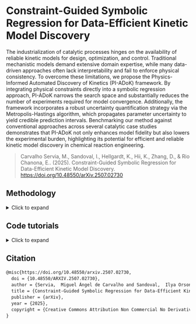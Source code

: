 # Constraint-Guided Symbolic Regression for Data-Efficient Kinetic Model Discovery

The industrialization of catalytic processes hinges on the availability of reliable kinetic models for design, optimization, and control. Traditional mechanistic models demand extensive domain expertise, while many data-driven approaches often lack interpretability and fail to enforce physical consistency. To overcome these limitations, we propose the Physics-Informed Automated Discovery of Kinetics (PI-ADoK) framework. By integrating physical constraints directly into a symbolic regression approach, PI-ADoK narrows the search space and substantially reduces the number of experiments required for model convergence. Additionally, the framework incorporates a robust uncertainty quantification strategy via the Metropolis-Hastings algorithm, which propagates parameter uncertainty to yield credible prediction intervals. Benchmarking our method against conventional approaches across several catalytic case studies demonstrates that PI-ADoK not only enhances model fidelity but also lowers the experimental burden, highlighting its potential for efficient and reliable kinetic model discovery in chemical reaction engineering.

> Carvalho Servia, M., Sandoval, I., Hellgardt, K., Hii, K., Zhang, D., & Rio Chanona, E.. (2025). Constraint-Guided Symbolic Regression for Data-Efficient Kinetic Model Discovery. 
https://doi.org/10.48550/arXiv.2507.02730


## Methodology

<details>
<summary>Click to expand</summary>

### Notation

We begin by establishing the mathematical notation necessary to precisely describe our methodology. First, we adopt the standard symbolic regression formulation, which serves as the foundation before introducing the strong formulation of our approach.

Let the set $\mathcal{Z}$ be defined as the union of an arbitrary collection of constants, $\Gamma$, and a fixed set of variables, $\mathcal{X}$. The operator set $\mathcal{P}$ consists of both arithmetic operations ($\diamond: \mathbb{R}^n \rightarrow \mathbb{R}$) and a finite collection of special one-dimensional functions ($\Lambda: \mathbb{R} \rightarrow \mathbb{R}$). Through iterative function composition using the operators in $\mathcal{P}$ over the elements in $\mathcal{Z}$, we form the model search space $\mathcal{M}$.

In our framework, variables are represented as state vectors $x \in \mathbb{R}^{n_x}$. Each data point comprises a state $x$ and its corresponding target value $y \in \mathbb{R}$ generated by an unknown function $f: \mathbb{R}^{n_x} \rightarrow \mathbb{R}$, such that $y = f(x)$. Collectively, the dataset is given by $\mathcal{D} = \lbrace \left( x^{(i)}, y^{(i)} \right) \mid i = 1, \ldots, n_t \rbrace$. To measure the discrepancy between predictions and target values, we employ a suitable positive-valued function $\ell: \mathbb{R}^{n} \times \mathbb{R}^{n} \rightarrow \mathbb{R}^{+}$.

A symbolic model $m \in \mathcal{M}$ is characterized by a finite set of parameters $\theta_m$, whose dimensionality $d_m$ depends on the specific model. We denote the model's prediction under parameters $\theta_m$ as $m(\cdot \mid \theta_m)$, and we represent the predicted value by $\hat{y}_m$ (i.e., $\hat{y}_m = m(\cdot \mid \theta_m)$). Crucially, our approach has two phases, which emulates well a bi-level optimization problem: the first phase (or inner problem) where the main objective is to find the optimal model structure, and the second (or outer problem) where the main objective is to fine-tune the optimal model structure and discover its optimal parameters. We define the optimal model $m^*$ as the model that minimizes the sum of the data fitting error and a penalty term proportional to the degree of constraint violation. Formally, this is expressed as:

$$m^* = \arg\min_{m \in \mathcal{M}} \lbrace \sum_{i=1}^{n_t} \ell \left( \hat{y}_m^{(i)}, y^{(i)} \right) + sum_{j=1}^{J} \lambda_j \, P_j(m) \rbrace,$$

where $P_j(m)$ quantifies the violation of the $j$-th constraint, $\lambda_j$ is a constant scaling factor specific to that constraint, and $J$ is the total number of constraints.

The corresponding optimal parameters are determined by

$$\theta_{m^*}^* = \arg\min_{\theta_{m^*}} \lbrace\sum_{i=1}^{n_t} \ell\left( \hat{y}_{m^*}^{(i)}, y^{(i)} \right) + \sum_{j=1}^{J} \lambda_j \, P_j(m)\rbrace.$$

In the context of dynamical systems, the state variables are functions of time, $x(t) \in \mathbb{R}^{n_x}$, representing the evolution of the system over a fixed interval $\Delta t = [t_0, t_f]$. The system dynamics are characterized by the time derivatives $\dot{x}(t) \in \mathbb{R}^{n_x}$ and the initial condition $x_0 = x(t_0)$.

For our kinetic rate models, we assume that the $n_t$ sampling times $t^{(i)}$ lie within the interval $\Delta t$. The concentration measurements $C$ at each time $t^{(i)}$ approximate the true state $x(t^{(i)})$, while the rate estimates $r$ approximate the corresponding time derivatives, $r^{(i)} \approx \dot{x}(t^{(i)})$. Thus, the dataset becomes $\mathcal{D} = \lbrace \left( t^{(i)}, C^{(i)} \right) \mid i = 1, \ldots, n_t \rbrace.$

As before, we denote model predictions by a hat: $\hat{C}_m$ for states and $\hat{r}_m$ for rates, with the outputs given by $\hat{C}_m(\cdot \mid \theta_m)$ and $\hat{r}_m(\cdot \mid \theta_m)$, respectively.

We quantify the complexity of a model using the function $\mathcal{C}(m)$, here defined as the number of nodes in the expression tree representing the model. Models can then be grouped into families based on their complexity level $\kappa \in \mathbb{N}$, denoted as $\mathcal{M}^\kappa = \lbrace m \in \mathcal{M} \mid \mathcal{C}(m) = \kappa \rbrace.$

This notation establishes the mathematical foundation for our methodology, facilitating a clear and systematic description of our approach to automated kinetic model discovery.

### Introduction to the Strong Formulation
Before getting into the detailed explanations of model generation, model selection, mathematical constraints, and uncertainty quantification, we first provide a concise, itemised workflow of PI-ADoK. This overview will serve as a road-map for the discussion that follows.

1. **Data collection:** Acquire time–series concentrations $\!\bigl(t,\;C_i(t)\bigr)$ of all reactants and products.
2. **Generate constrained concentration surrogates:** Employ genetic programming with embedded physical constraints (positivity, equilibrium,\,\dots) to build differentiable symbolic models $\eta_i(t)$ that fit the measured $C_i(t)$.
3. **Parameter refinement (concentration):** Calibrate every surrogate by solving the second equation shown to obtain $\theta_{\eta_i}^{\star}$.
4. **Model selection (concentration):** Use $\mathrm{AIC}$ to pick the most accurate yet parsimonious $\eta_i(t)$ from the model set for each chemical species in each experiment.
5. **Derivative estimation:** Differentiate the chosen $\eta_i(t)$; the derivatives $\dot{\eta}_i(t)$ provide rate estimates $r_i(t)$.
6. **Generate constrained rate model candidates:** Apply genetic programming with constraints to the rate data, yielding a set $\mathcal M^{\kappa}$ of symbolic rate models for each complexity $\kappa$.
7. **Parameter refinement (rates):** Optimize every rate model by solving the inner problem in the fifth equation shown.
8. **Model selection (rates):} Rank the $\kappa$-winners with $\mathrm{AIC}$ and select the final kinetic expression $m^{\star}$.
9. **Optional MBDoE loop:** If $m^{\star}$ is unsatisfactory and budget remains, use model-based design of experiments to propose new conditions (default: discriminate between the best and second-best rate models), collect data, and return to Step 2.
10. **Uncertainty quantification:** For the accepted model, quantify parameter uncertainty (with Metropolis–Hastings) and propagate it to obtain predictive intervals.

For PI-ADoK, which leverages the strong formulation of symbolic regression, the primary objective is to determine the model $m$ that best maps the state variables $x(t)$ to the corresponding rates $r^{(i)}$, i.e.,

$$\hat{r}_m(t \mid \theta_m) = m(x(t) \mid \theta_m).$$

Since direct measurements of the rates $r^{(i)}$ are unavailable, they must first be estimated from the concentration data $C^{(i)}$. To this end, our approach constructs an intermediate symbolic model $\eta$ that approximates the concentration measurements, such that $\eta(t^{(i)}) \approx C^{(i)}$. This process follows the standard symbolic regression procedure, as described in the first and second equation shown, with the associated model selection methodology detailed in the below section ("Model Selection").

Overfitting is inherently controlled at two distinct stages of the PI-ADoK workflow. First, during the genetic programming search, the population is arranged by structural complexity $\kappa$. For every admissible dimensionality (e.g.\ $\kappa = 3,4,5,\ldots$) the algorithm independently seeks and stores the best performing model before any cross-complexity comparison is made. This level-wise competition ensures that simple models are never forced to compete directly with much richer expressions and by defining an upper limit of complexity, the search process is prevented from drifting toward unnecessarily intricate solutions. Second, when the set of level-wise winners is compared to choose the final model, we employ the Akaike Information Criterion, which adds an explicit penalty that grows with the dimensionality of the model. By coupling complexity-arranged search with AIC-based selection, PI-ADoK guards against overfitting both during model generation and during the ultimate selection of the governing kinetic expression.

Because the model $\eta$ is differentiable, its derivative, $\dot{\eta}(t^{(i)})$, serves as an approximation for the true rates, i.e., $\dot{\eta}(t^{(i)}) \approx r^{(i)}$. With these rate estimates in hand, we can formulate the optimization problem as follows. At the outer level, we optimize over candidate models of fixed complexity $\kappa$ by minimizing the sum of the fitting error and a penalty term that is proportional to the degree of constraint violation:

$$m^\star = \arg\min_{m \in \mathcal{M}^\kappa} \lbrace \sum_{i=1}^{n_t} \ell \left(\hat{r}_m(t^{(i)} \mid \theta_m), r^{(i)}\right) + \sum_{j=1}^{J} \lambda_j \, P_j(m) \rbrace.$$

At the inner level, we optimize the parameters of the selected model $m^\star$ as follows:

$$\theta_{m^\star}^\star = \arg\min_{\theta_{m^\star}} \lbrace\sum_{i=1}^{n_t} \ell \left(\hat{r}_{m^\star}(t^{(i)} \mid \theta_{m^\star}), r^{(i)}\right) + \sum_{j=1}^{J} \lambda_j \, P_j(m) \rbrace.$$

In both the second and fifth equation shown, the function $\ell$ represents the sum of squared errors (SSE). The Limited-memory Broyden-Fletcher-Goldfarb-Shanno (L-BFGS) algorithm is employed for solving the parameter estimation problem. L-BFGS is well-suited for handling this problem due to its performance in tasks pertaining to parameter estimation and optimization. The stopping criteria for the optimization are left to the default options in the Scipy package, and a multi-start approach is employed, where multiple runs are initiated with different starting points, and the best solution is retained. A schematic overview of the complete PI-ADoK workflow is shown below.

![Alt text](pi_adok_flowchart.png)
Figure 1: Step-by-step flow of PI-ADoK, highlighting the two main tasks: estimating derivatives (red box) and generating rate models (blue box). In the derivative-estimation phase, genetic programming produces candidate concentration models, followed by parameter estimation and model selection via AIC. These models are then numerically differentiated to approximate reaction rates. In the rate-modeling phase, the framework uses the estimated rates to build kinetic expressions, again refining candidates through parameter estimation and model selection. Model-based design of experiments (MBDoE) can propose new experiments to collect data if the current model is unsatisfactory, closing the loop until a reliable model is obtained. Uncertainty quantification is then performed on the final model to assess prediction reliability. Constraints are included in each step of model construction to guide the genetic programming algorithm to physically-sensible models.

The PI-ADoK framework is designed to handle complex chemical reaction scenarios, including cases with multiple reactions occurring in parallel or sequentially. In this work, however, we focus on single-reaction systems. For multi-reaction systems, the approach is significantly different. Instead of deriving a single unified model to describe the kinetic rates of all species, the chemical system would require PI-ADoK to develop individual models for each reactant and product. This is due to the fact that, in multi-reaction systems, the dynamics of each species are governed by distinct mathematical functions, with no direct stoichiometric relationships linking their rates. An example of applying the strong formulation of symbolic regression to multi-reaction systems is provided in the `Supplementary Information' of 
https://doi.org/10.48550/arXiv.2301.11356.


### Model Selection

Having outlined how PI-ADoK produces a level-wise set of candidate models (one best expression for every structural complexity $\kappa$) we now turn to the question of how to choose among those winners.  The selection step must favor models that are predictive yet parsimonious, thereby reinforcing the overfitting defenses already built into the search procedure.

Instead of employing a data-splitting approach for model selection, PI-ADoK leverages an information criterion, allowing the entire dataset to be utilized for both model construction and evaluation. This is particularly beneficial in low-data environments, as it maximizes the amount of information available for identifying suitable kinetic models.

We specifically adopt the Akaike Information Criterion (AIC) based on prior comparative analyses of different information criteria, where AIC consistently demonstrated superior performance in kinetic discovery. Formally, for a model $m$ with parameter set $\theta_m$ of dimension $d_m$, the AIC is given by:

$$\text{AIC}_m = 2 \, NLL\bigl(\theta_m \mid \mathcal{D}\bigr) + 2\,d_m,$$

where $NLL$ denotes the negative log-likelihood . When comparing two models $m_1$ and $m_2$, the one with the lower AIC value from the above equation is deemed preferable.


### Model-Based Design of Experiments

If the dataset used for model discovery is insufficient to yield an adequate model, and provided the experimental budget has not been exhausted, we can leverage insights from the optimized models to design a more informative experiment. In particular, we identify the operating conditions that maximize the discrepancy between the state predictions $\hat x(t|\theta^\star)$ of the two best proposed models, denoted as $\eta$ and $\mu$, based on the current dataset. In this work, the "operating conditions" refer to the initial conditions of an experiment. However, the "operating conditions" can be expanded to included many other variables, both static (e.g., initial temperature, initial pressure, type of catalyst) and dynamic (e.g., heating/cooling profile, rate of reactant addition, rate of product extraction).


The rationale for selecting these two models is discussed in our previous paper. The MBDoE approach adopted in this work follows the framework developed by Hunter and Reiner:

$$x_0^{(new)} = \arg\max_{x_0} \lbrace x_0 + \int_{t_0}^{t_f} \ell\left(\hat x_\eta \left(\tau\mid\theta_\eta^\star \right), \hat x_\mu \left(\tau\mid\theta_\mu^\star \right) \right)\, d\tau \rbrace.$$

In the above equation, $\ell$ represents the SSE. Once the optimal initial conditions are determined, a new experiment can be performed to generate additional data points, which are then incorporated into the original dataset. With this enriched dataset, PI-ADoK can be executed again, thereby closing the loop between informative experimental design and optimal model discovery.


### Integration of Mathematical Constraints

The incorporation of mathematical constraints into symbolic regression frameworks has attracted considerable attention in the literature, yielding mixed outcomes. On one hand, studies such as those by Kronberger (2022) indicate that integrating constraints may lead to higher prediction errors on both training and testing datasets. They attribute this effect to slower convergence rates and a more rapid loss of genetic diversity. Nevertheless, this same study suggest that under elevated noise levels (which often mirror the inherent variability in experimental setups) the benefits of enforcing constraints become more pronounced by steering the search toward models that are consistent with the underlying system.

Further investigations by Haider (2023) extended these observations by examining case studies under conditions of high noise. Their findings indicate that, although the improvements in prediction error were sometimes not statistically significant compared to unconstrained approaches, the incorporation of constraints did help in identifying models with a lower propensity for overfitting and enhanced adherence to expected behavior. In addition, research by Błądek (2019) demonstrates that for smaller datasets (typical of many experimental scenarios) the integration of mathematical constraints can yield statistically significant improvements over traditional genetic programming (GP) algorithms without constraints.

Taken together, these studies, despite their ambiguous outcomes, are encouraging for our application area (of course, this is contingent on having a good underlying discovery algorithm, because without it, constraints will likely provide little added-value). Experimental data are frequently characterized by high noise levels and limited sample sizes, conditions under which the selective enforcement of constraints appears to offer tangible benefits. This suggests that, even if the addition of constraints occasionally incurs a trade-off in prediction accuracy, the overall improvements in physical plausibility and model robustness make this approach a promising avenue for experimental applications like the one we deal with in this work.

Motivated by these findings there is a clear need for a flexible methodology to incorporate extensive prior knowledge (often available in kinetic studies) into GP. PI-ADoK integrates constraints directly into the GP process to ensure that candidate models not only fit the data but also conform to established physical laws.

Integrating constraints into GP is a delicate endeavor that requires balancing exploration and exploitation in a vast search space. On one hand, constraints reduce the search space by eliminating models that violate known physical principles, thus focusing computational effort on promising regions. On the other hand, overly stringent constraints lead to reduced population diversity, which can induce premature convergence, and inevitably results in suboptimal solutions.

In PI-ADoK, constraints are incorporated in a straightforward yet effective manner. Each candidate model is evaluated based on its prediction error and its compliance with a set of predefined constraints. Specifically, our constraints verify that candidate models:

1. Exactly respect the initial conditions (since these are determined with minimal uncertainty).
2. Reach equilibrium so that the function's end behavior converges to a constant value.
3. Consistently predict outputs with the correct sign (e.g., positive concentrations or negative rates).
4. Exhibit the correct monotonic behavior, being either always increasing or always decreasing.

Each of these constraints can be turned on and off independently based on the chemical system being investigated. When a candidate model satisfies all constraints, its fitness is determined solely by its prediction error. However, if it violates one or more constraints, a penalty, which is proportional to the degree of violation and scaled by a user-defined hyperparameter, is added to its fitness. This penalty-based method enables fine-tuning of the balance between allowing some flexibility in the search and enforcing strict constraint adherence through the hyperparameters. It is important to note that these hyperparameters were manually fine-tuned for our experiments. Although a more formal hyperparameter optimization could potentially enhance the robustness of our findings, we believe that these parameters should be tuned on a case-by-case basis, since the appropriate confidence in the constraints depends on the specific system, the amount of available information, and ultimately the performance of the algorithm.

This approach offers several advantages:

- It preserves the interpretability and physical plausibility of the resulting models by ensuring adherence to known physical laws.
- It focuses the search on promising regions of the model space, potentially reducing the experimental cost of model discovery.
- The use of hyperparameters to scale penalty terms allows the algorithm to be tailored to different problem contexts, balancing the need for exploration with the drive for exploitation.

However, it is important to note that our current implementation employs static hyperparameters that remain constant throughout the search process. In future work, it would be worthwhile to investigate dynamic hyperparameter tuning strategies, where the penalty factors evolve during the search. For instance, one might hypothesize that a more relaxed constraint regime in the early stages could maximize diversity and facilitate a broad exploration of the model space. As the search progresses and promising regions are identified, the constraints could gradually become more stringent, thereby focusing computational resources on refining high-performing solutions.


### Uncertainty Quantification Using the Metropolis-Hastings Algorithm

Uncertainty quantification is an important aspect of modeling complex kinetic systems, as it provides insight into the confidence and robustness of predicted model behavior. In the context of symbolic regression, and specifically for PI-ADoK, the need to accurately propagate uncertainty through non-linear, high-dimensional kinetic models have led us to adopt a sampling-based approach using the Metropolis-Hastings (MH) algorithm.

Various methods exist for uncertainty quantification, ranging from simpler techniques such as Laplace approximations and sigma points to more sophisticated sampling algorithms like Hamiltonian Monte Carlo (HMC) and MH. For our purposes of kinetic modeling, where accuracy may be critical, the MH algorithm was selected because of its ability to handle complex, non-linear distributions whilst having a simple and intuitive implementation that provides effective results. This flexibility in choosing proposal distributions makes MH particularly adaptable to the intricate dynamics often encountered in kinetic modeling.

The MH algorithm is an iterative method designed to sample from a target distribution: in our case, the posterior distribution of the model parameters. It works by constructing a Markov chain, meaning that each new sample depends only on the current state, and as the chain evolves, its distribution converges to the target distribution (this convergence is known as the chain reaching its stationary distribution).

At each iteration, a candidate point is generated by perturbing the current point using a proposal distribution. The candidate is then either accepted or rejected based on an acceptance probability. This probability is calculated to satisfy the detailed balance condition, which essentially ensures that the likelihood of moving from one point to another and vice versa is balanced in such a way that the chain will eventually reflect the target distribution.

In our implementation, if the candidate improves the model's fit (i.e., it has a higher posterior probability) or meets the acceptance criterion probabilistically even when it is less likely than the current state, the candidate is accepted and becomes the new current state. If not, the algorithm retains the current state. This process of generating, evaluating, and either accepting or rejecting candidates allows the chain to explore the parameter space effectively. Over many iterations, the samples collected approximate the posterior distribution, providing a robust quantification of uncertainty in our kinetic models.

The main steps of the MH algorithm are summarized in the algorithm below.

![Alt text](MH_algorithm.png)

</details>

## Code tutorials

<details>
<summary>Click to expand</summary>

### Tutorial for PI-ADoK: Decomposition of Nitrous Oxide
The code presented below serves to give step-by-step instructions on how to execute PI-ADoK. 

#### Import required packages
Below we show the needed packages to be used in the rest of the example.

<details>
<summary>Show code</summary>

```python
import numpy as np
from scipy.integrate import solve_ivp
import matplotlib.pyplot as plt
import pandas as pd
from pysr import PySRRegressor
from sympy import *
from scipy.misc import derivative as der
import re
from scipy.integrate import solve_ivp
import itertools as it 
from time import perf_counter
import matplotlib.cm as cm
import os
```

</details>

#### Data Generation
Here, we will be working with the decomposition of nitrous oxide as a case study. The first thing that we must do is generate some data, if experimental data is not available (if it is, it should be formatted in the same way it is presented above).

<details>
<summary>Show code</summary>

```python
def kinetic_model(t, z):
    k_1 = 2 
    k_2 = 5

    dNOdt = (-1) * ((k_1 * z[0]**2) / (1 + k_2 * z[0]))
    dNdt = ((k_1 * z[0]**2) / (1 + k_2 * z[0]))
    dOdt = (1/2) * ((k_1 * z[0]**2) / (1 + k_2 * z[0]))

    dzdt = [dNOdt, dNdt, dOdt]
    return dzdt

# Plotting the data given
species = ["NO", "N", "O"]
initial_conditions = {
    "ic_1": np.array([5 , 0, 0]),
    "ic_2": np.array([10, 0, 0]),
    "ic_3": np.array([5 , 2, 0]),
    "ic_4": np.array([5 , 0, 3]),
    "ic_5": np.array([0 , 2, 3]),
}

num_exp = len(initial_conditions)
num_species = len(species)

timesteps = 15
time = np.linspace(0, 10, timesteps)
t = [0, np.max(time)]
t_eval = list(time)
STD = 0.2
noise = [np.random.normal(0, STD, size = (num_species, timesteps)) for i in range(num_exp)]
in_silico_data = {}
no_noise_data = {}

for i in range(num_exp):
    ic = initial_conditions["ic_" + str(i + 1)]
    solution = solve_ivp(kinetic_model, t, ic, t_eval = t_eval, method = "RK45")
    in_silico_data["exp_" + str(i + 1)] = np.clip(solution.y + noise[i], 0, 1e99)
    no_noise_data["exp_" + str(i + 1)] = solution.y

color_1 = ['salmon', 'royalblue', 'darkviolet']
marker = ['o', 'o', 'o', 'o']

# Plotting the in-silico data for visualisation
for i in range(num_exp):
    fig, ax = plt.subplots()
    ax.set_title("Experiment " + str(i + 1))
    ax.set_ylabel("Concentration $(M)$")
    ax.set_xlabel("Time $(h)$")
    ax.spines["right"].set_visible(False)
    ax.spines["top"].set_visible(False)

    for j in range(num_species):
        y = in_silico_data["exp_" + str(i + 1)][j]
        ax.plot(time, y, marker[j], markersize = 3, label = species[j], color = color_1[j])

    ax.grid(alpha = 0.5)
    ax.legend()
        
# plt.show()


def save_matrix_as_csv(matrix, filename):
    # Convert numpy matrix to pandas dataframe
    df = pd.DataFrame(matrix)
        
    # Save dataframe as CSV file in exp_data directory without index
    filepath = os.path.join("Physics_Informed_Symbolic_Regression/physics_informed_SR/Decomposition_Nitrous_Oxide/exp_data", filename + ".csv")
    df.to_csv(filepath, index = False, header = False)

for i in range(num_exp):
    name = "exp_" + str(i + 1)
    matrix = in_silico_data[name]
    save_matrix_as_csv(matrix, name)
```

</details>

#### Generating Concentration Models
Once we have generated the concentration versus time dataset, we must now create concentration profiles so we can then numerically differentiate them and approximate the rates of reaction (which cannot be measured experimentally). The inputs for the genetic programming algorithm can be changed in accordance to one's problems. This snippet of code will generate files with the equations. 

<details>
<summary>Show code</summary>

```julia
# Loop through each experiment and species to perform symbolic regression

import Pkg
# Here, we are loading our physics-informed version of the symbolic regression package 
# All of the path names need to be adjusted to the specific implementation
project_dir = "/Users/md1621/Desktop/PhD-Code/Physics_Informed_Symbolic_Regression/physics_informed_SR"
Pkg.activate(project_dir)
Pkg.instantiate()


exp_dir = "Physics_Informed_Symbolic_Regression/physics_informed_SR/Decomposition_Nitrous_Oxide/exp_data"
hof_dir = "Physics_Informed_Symbolic_Regression/physics_informed_SR/Decomposition_Nitrous_Oxide/hof_files"
rate_dir = "Physics_Informed_Symbolic_Regression/physics_informed_SR/Decomposition_Nitrous_Oxide/const_data"

using IterTools: ncycle
using SymbolicRegression
using Infiltrator
using DelimitedFiles

tspan = (0e0, 1e1)
num_timepoints = 15

times_per_dataset=collect(range(tspan[begin], tspan[end]; length=num_timepoints))

ini_NO = [5e0, 1e1, 5e0, 5e0, 1e1]
ini_N = [0e0, 0e0, 2e0, 0e0, 2e0]
ini_O = [0e0, 0e0, 0e0, 3e0, 3e0]

num_datasets = length(ini_NO)
num_states = 3

function my_loss(tree, dataset::Dataset{T,L}, options)::L where {T,L}
    prediction, flag = eval_tree_array(tree, dataset.X, options)
    if !flag
        return L(Inf)
    end
    return sum((prediction .- dataset.y) .^ 2)
end


# Here we loop through each species and each experiment, adding sensible constraints for each of the profiles.
for i in num_datasets:num_datasets
    datasets = readdlm(exp_dir*"/exp_$i.csv", ',', Float64, '\n')
    #------------------------------#

    for j in 1:num_states
        X = reshape(times_per_dataset, 1, :)
        y = reshape(datasets[j, :], 1, :)

        if j == 1
            name = hof_dir*"/hall_of_fame_NO$i.csv"
            options = Options(; # NOTE add new constraint here
                binary_operators=[+, *, /, -],
                unary_operators=[exp],
                loss_function=my_loss,
                maxsize=9,
                parsimony=0.00001,
                timeout_in_seconds=300,
                constraint_initial_condition=true,
                constraint_concentration_equilibrium=true,
                constraint_always_positive=true,
                constraint_always_negative=false,
                constraint_always_increasing=false,
                constraint_always_decreasing=true,
                hofFile=name
            )

        elseif j == 2
            name =  hof_dir*"/hall_of_fame_N$i.csv"
            options = Options(; # NOTE add new constraint here
            binary_operators=[+, *, /, -],
            unary_operators=[exp],
            loss_function=my_loss,
            maxsize=9,
            parsimony=0.00001,
            timeout_in_seconds=300,
            constraint_initial_condition=true,
            constraint_concentration_equilibrium=true,
            constraint_always_positive=true,
            constraint_always_negative=false,
            constraint_always_increasing=true,
            constraint_always_decreasing=false,
            hofFile=name
        )

        elseif j == 3
            name =  hof_dir*"/hall_of_fame_O$i.csv"
            options = Options(; # NOTE add new constraint here
            binary_operators=[+, *, /, -],
            unary_operators=[exp],
            loss_function=my_loss,
            maxsize=9,
            parsimony=0.00001,
            timeout_in_seconds=300,
            constraint_initial_condition=true,
            constraint_concentration_equilibrium=true,
            constraint_always_positive=true,
            constraint_always_negative=false,
            constraint_always_increasing=true,
            constraint_always_decreasing=false,
            hofFile=name
        )

        end

        hall_of_fame = equation_search(
            X, y, niterations=200, options=options, parallelism=:serial, variable_names=["t"]
        )
    end
end

```

</details>

#### Finding the Best Concentration Models
Once the concentration models have been produced, we will read them from the files that we generated using the snippet above. We will need to evaluate the models generated in order for us to select the ones that minimize the AIC value. This can be done with the following code.

<details>
<summary>Show code</summary>

```python
def read_equations(path):
    # Read equations from CSV with different separator 
    data = pd.read_csv(path)
    # Convert dataframe into numpy array
    eqs = data["Equation"].values
    
    eq_list = []
    # For every string equation in list...
        
    def make_f(eq):
        # Function takes a string equation, 
        # Converts exp to numpy representation
        # And returns the expression of that string 
        # As a function 
        def f(t):
            equation = eq.replace("x0", "t")
            return eval(equation.replace("exp", "np.exp"))
        return f
    
    for eq in eqs:
        # Iterate over expression strings and make functions
        # Then add to expression list
        eq_list += [make_f(eq)]
        
    return eq_list

def number_param(path):
    # Read equations from CSV with different separator 
    data = pd.read_csv(path)
    # Convert dataframe into numpy array
    eqs = data["Equation"].values
    t = symbols("t")
    simple_traj = []
    param = []

    for eq in eqs:
        func = simplify(eq)
        simple_traj.append(func)
        things = list(func.atoms(Float))
        param.append(len(things))

    simple_traj = np.array(simple_traj).tolist()
    return param

def find_best_model(NLL, param):
    # Finding the model with the lowest AIC value
    AIC = 2 * np.array(NLL) + 2 * np.array(param)
    index = np.where(AIC == np.min(AIC))
    return index[0][0]

def NLL_models(eq_list, t, data, NLL_species, number_datapoints):
    # Make list of NLL values for each equation
    NLL = []

    for f in eq_list:
        y_T = []

        for a in t:
            y_T.append(f(a))

        NLL.append(NLL_species(data, y_T, number_datapoints))
    return NLL

def NLL(C, y_C, number_datapoints):
    # Calculate the NLL value of a given equation
    likelihood = np.empty(number_datapoints)
    mse = np.empty(number_datapoints)

    for i in range(number_datapoints):
        mse[i] = ((C[i] - y_C[i])**2)

    variance = np.sum(mse) / number_datapoints

    for i in range(number_datapoints):
        likelihood[i] = ((C[i] - y_C[i])**2) / (2 * (variance)) \
            - np.log(1 / (np.sqrt(2 * np.pi * (variance))))

    return np.sum(likelihood)

# Find out which concentration models are best for each experiment
equation_lists = {}
best_models = {}

for i in range(num_exp):
    data = in_silico_data["exp_" + str(i + 1)]

    for j in range(num_species):
        if j == 0:
            file_name = str("Physics_Informed_Symbolic_Regression/physics_informed_SR/Decomposition_Nitrous_Oxide/hof_files/hall_of_fame_NO" \
                + str(i + 1) + ".csv")
            name = "NO_"
        if j == 1:
            file_name = str("Physics_Informed_Symbolic_Regression/physics_informed_SR/Decomposition_Nitrous_Oxide/hof_files/hall_of_fame_N" \
                + str(i + 1) + ".csv")
            name = "N_"
        if j == 2:
            file_name = str("Physics_Informed_Symbolic_Regression/physics_informed_SR/Decomposition_Nitrous_Oxide/hof_files/hall_of_fame_O" \
                + str(i + 1) + ".csv")
            name = "O_"
        
        a = read_equations(file_name)
        nll_a = NLL_models(a, time, data[j], NLL, timesteps)
        param_a = number_param(file_name)
        best_models[name + str(i + 1)] = find_best_model(nll_a, param_a)
        equation_lists[name + str(i + 1)] = a

# Plotting the selected concentration profile and in-silico data
for i in range(num_exp):
    fig, ax = plt.subplots()
    # ax.set_title("Concentration Profiles - Experiment " + str(i + 1))
    ax.set_ylabel("Concentrations $(M)$", fontsize = 18)
    ax.set_xlabel("Time $(h)$", fontsize = 18)
    ax.spines["right"].set_visible(False)
    ax.spines["top"].set_visible(False)
    ax.tick_params(axis = 'both', which = 'major', labelsize = 18)

    for j in range(num_species):
        y = in_silico_data["exp_" + str(i + 1)][j]
        name = species[j] + "_" + str(i + 1)
        model = best_models[name]
        yy = equation_lists[name][model](time)
        ax.plot(time, y, marker[j], markersize = 4, label = species[j], color = color_1[j])
        ax.plot(time, yy, color = color_1[j], linestyle = "-")

    ax.grid(alpha = 0.5)
    ax.legend(fontsize = 15)


# plt.show()
```

</details>

#### Parameter Estimation for Concentration Models
The parameters of any concentration model can be optimized using the following code example. The code can be changed manually, or the generated concentration models in the csv files can be used to automatically generate functions and optimize them. 

<details>
<summary>Show code</summary>

```python
def competition(k, t):
    # Define the competition model. The state is a function of parameters k and time t.
    k_1 = k[0]
    k_2 = k[1]

    # Calculate the state based on the model's formula.
    state = k_1 + (-k_2 * t)
    
    return state

def sse(params, exp, spec):
    # Calculate the sum of squared errors (SSE) for a given set of parameters.
    # 'exp' is the experiment number and 'spec' is the species.

    # Find the index of the specified species in the global list 'species'.
    num = species.index(spec)

    # Retrieve observed data for the specified experiment and species.
    observations = in_silico_data["exp_" + exp][num]

    # Compute the model response using the competition model.
    model_response = competition(params, time)

    # Calculate the SSE between the observed data and the model response.
    SSE = (observations - model_response)**2
    total = np.sum(SSE)

    return total

def callback(xk):
    # Callback function to output the current solution during optimization.
    print(f"Current solution: {xk}")

def Opt_Rout(multistart, number_parameters, x0, lower_bound, upper_bound, to_opt, exp, spec):
    # Perform optimization with multiple starting points.
    # 'multistart' is the number of starts, 'number_parameters' is the number of parameters in the model.
    # 'x0' is the initial guess, 'to_opt' is the function to minimize (SSE in this case).

    # Initialize arrays to store local solutions and their corresponding values.
    localsol = np.empty([multistart, number_parameters])
    localval = np.empty([multistart, 1])
    boundss = tuple([(lower_bound, upper_bound) for i in range(number_parameters)])
    
    # Perform optimization for each start.
    for i in range(multistart):
        res = minimize(to_opt, x0, method='L-BFGS-B', args=(exp, spec), bounds=boundss, callback=callback)
        localsol[i] = res.x
        localval[i] = res.fun

    # Find the best solution among all starts.
    minindex = np.argmin(localval)
    opt_val = localval[minindex]
    opt_param = localsol[minindex]
    
    return opt_val, opt_param

# Set parameters for the optimization routine.
multistart = 10
number_parameters = 2
lower_bound = 0.0001
upper_bound = 10
exp = "2"  # Experiment number
spec = "H"  # Species

# Generate an initial guess for the parameters.
solution = np.random.uniform(lower_bound, upper_bound, number_parameters)
print('Initial guess = ', solution)

# Perform the optimization to find the best parameters that minimize the SSE.
opt_val, opt_param = Opt_Rout(multistart, number_parameters, solution, lower_bound, upper_bound, sse, exp, spec)

# Output the results.
print('MSE = ', opt_val)
print('Optimal parameters = ', opt_param)
```

</details>

#### Numerically Differentiating the Best Concentration Models
Now that we have figured out which concentration models minimize the AIC (and we have plotted the models versus the in-silico data to ensure that the models are capturing the trends of the kinetic data), we must differentiate our models so that we can approximate the rate measurements that we do not have direct access to. Since we are working with a synthetic dataset, we will also plot the approximations to the true rate dataset.

<details>
<summary>Show code</summary>

```python
derivatives = {}
SR_derivatives_NO = np.array([])
SR_derivatives_N  = np.array([])
SR_derivatives_O  = np.array([])

# Getting the rate measurements from the model (realistically, never available)
# But just to check the fit of our estimates of the rate which are obtained by
# Numerically differentiating the concentration models selected
for i in range(num_exp):
    
    for j in range(num_species):
        name = species[j] + "_" + str(i + 1)
        model = best_models[name]
        best_model = equation_lists[name][model]
        derivative = np.zeros(timesteps)
        
        for h in range(timesteps):
            derivative[h] =  der(best_model, time[h], dx = 1e-6)
        
        derivatives[name] = derivative

# Plotting the estimated rates and the actual rates
for i in range(num_exp):
    fig, ax = plt.subplots()
    # ax.set_title("Derivative Estimates - Experiment " + str(i + 1))
    ax.set_ylabel("Rate $(Mh^{-1})$", fontsize = 18)
    ax.set_xlabel("Time $(h)$", fontsize = 18)
    ax.spines["right"].set_visible(False)
    ax.spines["top"].set_visible(False)
    data = no_noise_data["exp_" + str(i + 1)]
    y = kinetic_model(time, data)
    ax.tick_params(axis = 'both', which = 'major', labelsize = 18)

    for j in range(num_species):
        name = species[j] + "_" + str(i + 1)
        yy = derivatives[name]
        ax.plot(time, y[j], marker[j], markersize = 4, label = species[j], color = color_1[j])
        ax.plot(time, yy, color = color_1[j], linestyle = "-")

    ax.grid(alpha = 0.5)
    ax.legend(fontsize = 15)

# plt.show()

# Preparing the data for the second step of the symbolic regression methodology
for i in range(num_exp):
    SR_derivatives_NO = np.concatenate([SR_derivatives_NO, derivatives["NO_" + str(i + 1)]])
    SR_derivatives_N  = np.concatenate([SR_derivatives_N , derivatives["N_"  + str(i + 1)]])
    SR_derivatives_O  = np.concatenate([SR_derivatives_O , derivatives["O_"  + str(i + 1)]])

a = in_silico_data["exp_1"].T
b = in_silico_data["exp_2"].T
sr_data = np.vstack((a, b))

for i in range(2, num_exp):
    c = in_silico_data["exp_" + str(i + 1)].T
    sr_data = np.vstack((sr_data, c))
    
def save_matrix_as_csv(matrix, filename):
    # Convert numpy matrix to pandas dataframe
    df = pd.DataFrame(matrix)
        
    # Save dataframe as CSV file in exp_data directory without index
    filepath = os.path.join("Physics_Informed_Symbolic_Regression/physics_informed_SR/Decomposition_Nitrous_Oxide/const_data", filename + ".csv")
    df.to_csv(filepath, index = False, header = False)

size = len(SR_derivatives_NO)
save_matrix_as_csv(sr_data[:, 0:3].T, 'conc_data_for_rate_models')
save_matrix_as_csv(np.reshape(SR_derivatives_NO, (1, size)), 'rate_data_NO')
save_matrix_as_csv(np.reshape(SR_derivatives_N, (1, size)), 'rate_data_N')
save_matrix_as_csv(np.reshape(SR_derivatives_O, (1, size)), 'rate_data_O')
```

</details>

#### Generate Rate Models
So far we have: (i) generated some kinetic data; (ii) using the kinetic data, construct concentration models for each species in each experiment; (iii) based on the constructed concentration models, we selected the best one based on AIC; (iv) from the best concentration model, we numerically differentiate it to approximate the rate of consumption and generation of the species. Now, with the approximations, we can use them to make rate models and again select the best rate model from the generated files. Below, using the adapted genetic programming package, we make the rate models and save them as csv files (in the process, a bkup and a pickle file will be generated in the same directory, but these will not be used at all).

<details>
<summary>Show code</summary>

```julia
# Loop over each species to perform symbolic regression for rate models
conc_data = readdlm(rate_dir*"/conc_data_for_rate_models.csv", ',', Float64, '\n')

for j in 1:num_states
    X = reshape(conc_data[1,:], num_states - 2, :)
    i = num_datasets

    if j == 1
        name = hof_dir*"/hall_of_fame_rate_NO$i.csv"
        a = readdlm(rate_dir*"/rate_data_NO.csv", ',', Float64, '\n')
        y = reshape(a, 1, :)
        num = 400
        options = Options(; # NOTE add new constraint here
            binary_operators=[+, *, /, -],
            loss_function=my_loss,
            maxsize=18,
            parsimony=0.00001,
            timeout_in_seconds=600,
            constraint_initial_condition=false,
            constraint_concentration_equilibrium=false,
            constraint_always_positive=false,
            constraint_always_negative=true,
            constraint_always_increasing=true,
            constraint_always_decreasing=false,
            hofFile=name
        )

    elseif j == 2
        name = hof_dir*"/hall_of_fame_rate_N$i.csv"
        a = readdlm(rate_dir*"/rate_data_N.csv", ',', Float64, '\n')
        y = reshape(a, 1, :)
        num = 200
        options = Options(; # NOTE add new constraint here
            binary_operators=[+, *, /, -],
            loss_function=my_loss,
            maxsize=18,
            parsimony=0.00001,
            timeout_in_seconds=600,
            constraint_initial_condition=false,
            constraint_concentration_equilibrium=false,
            constraint_always_positive=true,
            constraint_always_negative=false,
            constraint_always_increasing=false,
            constraint_always_decreasing=true,
            hofFile=name
        )

    elseif j == 3
        name = hof_dir*"/hall_of_fame_rate_O$i.csv"
        a = readdlm(rate_dir*"/rate_data_O.csv", ',', Float64, '\n')
        y = reshape(a, 1, :)
        num = 200
        options = Options(; # NOTE add new constraint here
            binary_operators=[+, *, /, -],
            loss_function=my_loss,
            maxsize=18,
            parsimony=0.00001,
            timeout_in_seconds=600,
            constraint_initial_condition=false,
            constraint_concentration_equilibrium=false,
            constraint_always_positive=true,
            constraint_always_negative=false,
            constraint_always_increasing=false,
            constraint_always_decreasing=true,
            hofFile=name
        )

    end

    hall_of_fame = equation_search(
        X, y, niterations=num, options=options, parallelism=:serial, variable_names=["CNO"]
    )
end
```

</details>

#### Selecting the Best Rate Model Generated
Similarly to what was done with the concentration models, we need to evaluate the generated rate models and find which one minimizes the AIC.

<details>
<summary>Show code</summary>

```python
def rate_n_param(path):
    # read equations from CSV with different separator 
    data = pd.read_csv(path)
    # convert dataframe into numpy array
    eqs = data["Equation"].values
    NO, N, O = symbols("NO N O")
    simple_traj = []
    param = []
    
    for eq in eqs:
        func = simplify(eq)
        func = str(func)
        j = 0
        things = re.findall(r"(\*{2}|\*{0})(\d+\.?\d*)", func)
        
        for i in range(len(things)):
            if things[i][0] != "**":
                j += 1
        
        simple_traj.append(func)
        param.append(int(j))
    # simple_traj = np.array(simple_traj).tolist()
    
    return simple_traj, param

rate_models = {}
GP_models = {}

for i in range(num_species):
    if i == 0:
        path = "Physics_Informed_Symbolic_Regression/physics_informed_SR/Decomposition_Nitrous_Oxide/hof_files/hall_of_fame_rate_NO" + str(num_exp) + ".csv"
        name_models = "NO_models"
        name_params = "NO_params"
    
    if i == 1:
        path = "Physics_Informed_Symbolic_Regression/physics_informed_SR/Decomposition_Nitrous_Oxide/hof_files/hall_of_fame_rate_N" + str(num_exp) + ".csv"
        name_models = "N_models"
        name_params = "N_params"
    
    if i == 2:
        path = "Physics_Informed_Symbolic_Regression/Decomposition_Nitrous_Oxide/hof_files/hall_of_fame_rate_O" + str(num_exp) + ".csv"
        name_models = "O_models"
        name_params = "O_params"
    
    a, b = rate_n_param(path)
    GP_models[name_models, name_params] = a, b

def NLL_rates(rate_est, rate_pred, number_datapoints, num_exp):
    mse = (rate_est - rate_pred)**2
    variance = np.sum(mse) / (number_datapoints * num_exp)
    likelihood = ((rate_est - rate_pred)**2) / (2 * (variance)) \
        - np.log(1 / (np.sqrt(2 * np.pi * (variance))))
    
    return np.sum(likelihood)

def predicting_rate(equation, z):
    equation = str(equation)
    equation = equation.replace("CNO", "z[:, 0]")
    equation = equation.replace("N", "z[:, 1]")
    equation = equation.replace("O", "z[:, 2]")
    rate_pred = eval(equation)
    
    return rate_pred

def best_rate_model(NLL, param):
    AIC = 2 * np.array(NLL) + 2 * np.array(param)
    index = np.where(AIC == np.min(AIC))
    
    return index[0][0]

best_ODEs = {}

for i in range(num_species):
    if i == 0:
        equations, parameters = GP_models["NO_models", "NO_params"]
        rate_est = SR_derivatives_NO
        name = "NO"
    
    if i == 1:
        equations, parameters = GP_models["N_models", "N_params"]
        rate_est = SR_derivatives_N
        name = "N"
    
    if i == 2:
        equations, parameters = GP_models["O_models", "O_params"]
        rate_est = SR_derivatives_O
        name = "O"
        
    nll = []
    
    for equation in equations:
        rate_pred = predicting_rate(equation, sr_data)
        a = NLL_rates(rate_est, rate_pred, timesteps, num_exp)
        nll.append(a)
    
    best_ODEs[name] = best_rate_model(nll, parameters)

# Here, we give make a function with a given ODE and we evaluated at a given initial condition
def rate_model(z0, equations, t, t_eval, event):
    i = 0

    for equation in equations:
        equation = str(equation)
        equation = equation.replace("CNO", "z[0]")
        equation = equation.replace("CN", "z[1]")
        equation = equation.replace("CO", "z[2]")
        equations[i] = equation
        i += 1

    def nest(t, z):
        dNOdt = eval(str(equations[0]))
        dNdt = (-1) * eval(str(equations[0]))
        dOdt = (-1/2) * eval(str(equations[0]))
        dzdt = [dNOdt, dNdt, dOdt]
        return dzdt

    sol = solve_ivp(nest, t, z0, t_eval = t_eval, method = "RK45", events = event)  

    return sol.y, sol.t, sol.status

equations = []
names = ["NO_models", "NO_params", "N_models", "N_params", "O_models", "O_params"]
all_models = []
params = []

for i in np.arange(0, len(names), 2):
    all_models.append(GP_models[names[i], names[i + 1]][0])
    params.append(GP_models[names[i], names[i + 1]][1])

all_ODEs = list(it.product(*all_models))
param_ODEs = list(it.product(*params))

number_models = len(all_ODEs)
AIC_values = np.zeros(number_models)

# Here we evaluate the NLL for a given ODE and experiment
def NLL_kinetics(experiments, predictions, number_species, number_datapoints):
    output = np.zeros(number_species)
    mse = np.zeros(number_species)
    variance = np.zeros(number_species)

    for i in range(number_species):
        a = ((experiments[i] - predictions[i])**2)
        mse[i] = np.sum(a)
        variance[i] = mse[i] / (number_datapoints)

    for i in range(number_species):
        likelihood = ((experiments[i] - predictions[i])**2) / (2 * (variance[i])) \
            - np.log(1 / (np.sqrt(2 * np.pi * (variance[i]))))
        output[i] = np.sum(likelihood)

    return np.sum(output)


# Part of solve_ivp syntax - to make sure if the ODE takes longer than 2 seconds to solve, a big penalty is assigned
def my_event(t, y):
    time_out = perf_counter()

    if (time_out - time_in) > 2:
        return 0

    else:
        return 1

my_event.terminal = True

all_ODEs = GP_models["NO_models", "NO_params"][0]
number_models = len(all_ODEs)
all_ODEs = [[x] for x in all_ODEs]
AIC_values = np.zeros(number_models)

for i in range(number_models):
    neg_log = 0
    print(i)

    for j in range(num_exp):
        t = time
        experiments = in_silico_data["exp_" + str(j + 1)]
        time_in = perf_counter()
        ics = initial_conditions["ic_" + str(j + 1)]
        y, tt, status = rate_model(ics, list(all_ODEs[i]), [0, np.max(t)], list(t), my_event)

        if status == -1:
            neg_log = 1e99
            break

        elif status == 1:
            neg_log = 1e99
            break

        else:
            neg_log += NLL_kinetics(experiments, y, num_species, timesteps)

    # num_parameters = np.sum(np.array(param_ODEs[i]))
    num_parameters = np.sum(np.array(params[0][i]))
    AIC_values[i] = 2 * neg_log + 2 * num_parameters

# Find the best model and plot it
best_model_index = np.argmin(AIC_values)
second_min_index = np.argpartition(AIC_values, 1)[1]
third_min_index = np.argpartition(AIC_values, 1)[2]

for i in range(num_exp):
    t = time
    time_in = perf_counter()
    ics = initial_conditions["ic_" + str(i + 1)]
    yy, tt, _ = rate_model(ics, list(all_ODEs[best_model_index]), [0, np.max(t)], list(t), my_event)

    fig, ax = plt.subplots()
    # ax.set_title("Experiment " + str(i + 1))
    ax.set_ylabel("Concentrations $(M)$", fontsize = 18)
    ax.set_xlabel("Time $(h)$", fontsize = 18)
    ax.tick_params(axis = 'both', which = 'major', labelsize = 18)

    for j in range(num_species):
        y = in_silico_data["exp_" + str(i + 1)][j]
        ax.plot(t, y, "o", markersize = 4, label = species[j], color = color_1[j])
        ax.plot(tt, yy[j], color = color_1[j])

    ax.spines["right"].set_visible(False)
    ax.spines["top"].set_visible(False)
    ax.grid(alpha = 0.5)
    ax.legend(fontsize = 15)

# plt.show()

print(all_ODEs[best_model_index])
print(all_ODEs[second_min_index])
print(all_ODEs[third_min_index])
print(np.argpartition(AIC_values, 1))
print(AIC_values)
```

</details>

#### Parameter Estimation for Rate Models
The parameters of any rate model can be optimized using the following code example. The code can be changed manually, or the generated rate models in the csv files can be used to automatically generate ODE systems and optimize them. 

<details>
<summary>Show code</summary>

```python
def competition(k, z0):
    # Define rate constants
    k_1, k_2 = k

    # Nested function defining the system of ODEs
    def nest(t, z):
        # Differential equations for each species in the competition model
        dNOdt = (-1) * ((k_1 * z[0]**2) / (1 + k_2 * z[0]))
        dNdt = ((k_1 * z[0]**2) / (1 + k_2 * z[0]))
        dOdt = (1/2) * ((k_1 * z[0]**2) / (1 + k_2 * z[0]))   
        dzdt = [dNOdt, dNdt, dOdt]
        return dzdt
        
    # Time points for the ODE solution
    time = np.linspace(0, 10, 15)
    t = [0, np.max(time)]
    t_eval = list(time)
    
    # Solve the ODE system
    sol = solve_ivp(nest, t, z0, t_eval=t_eval, method="RK45")
    
    return sol.y

def sse(params):
    # Function to calculate Sum of Squared Errors for all experiments
    num_exp = len(initial_conditions)
    total_sse = np.zeros(num_exp)

    for i in range(num_exp):
        ic = initial_conditions["ic_" + str(i+1)]
        observations = in_silico_data["exp_" + str(i + 1)]
        model_response = competition(params, ic)

        # Calculate SSE for each experiment
        SSE = (observations - model_response)**2
        total_sse[i] = np.sum(SSE)

    return np.sum(total_sse)

def callback(xk):
    # Callback function for optimization process
    print(f"Current solution: {xk}")

def Opt_Rout(multistart, number_parameters, x0, lower_bound, upper_bound, to_opt):
    # Function to perform optimization with multiple starting points
    localsol = np.empty([multistart, number_parameters])
    localval = np.empty([multistart, 1])
    bounds = [(lower_bound, upper_bound) for _ in range(number_parameters)]
    
    for i in range(multistart):
        # Perform optimization using L-BFGS-B method
        res = minimize(to_opt, x0, method='L-BFGS-B', bounds=bounds, callback=callback)
        localsol[i] = res.x
        localval[i] = res.fun

    # Identify the best solution
    minindex = np.argmin(localval)
    opt_val = localval[minindex]
    opt_param = localsol[minindex]
    
    return opt_val, opt_param

# Setting up the optimization parameters
multistart = 10
number_parameters = 2
lower_bound = 0.0001
upper_bound = 10

# Initial guess for the parameters
solution = np.random.uniform(lower_bound, upper_bound, number_parameters)
print('Initial guess = ', solution)

# Perform optimization to minimize the SSE
opt_val, opt_param = Opt_Rout(multistart, number_parameters, solution, lower_bound, upper_bound, sse)

# Print the optimization results
print('MSE = ', opt_val)
print('Optimal parameters = ', opt_param)
```

</details>

#### Model-Based Design of Experiments
If the user has the experimental budget to run more experiments and the rate model output by the methodology is not satisfactory, they can use the following code to figure out the optimal experiment to discriminate between the two best models output by PI-ADoK (within experimental constraints). 

<details>
<summary>Show code</summary>

```python
def SR_model(z0, equations, t, t_eval):
    i = 0

    for equation in equations:
        equation = str(equation)
        equation = equation.replace("CNO", "z[0]")
        equation = equation.replace("N", "z[1]")
        equation = equation.replace("H", "z[2]")
        equations[i] = equation
        i += 1

    def nest(t, z):
        dNOdt = (1) * eval(str(equations[0]))
        dNdt = (-1) * eval(str(equations[0]))
        dHdt = (-1/2) * eval(str(equations[0]))
        dzdt = [dNOdt, dNdt, dHdt]
        return dzdt

    sol = solve_ivp(nest, t, z0, t_eval = t_eval, method = "RK45")  

    return sol.y

def MBDoE(ic, time, sym_model_1, sym_model_2):
    timesteps = len(time)
    SR_thing_1 = SR_model(ic, sym_model_1, [0, np.max(time)], list(time))
    SR_thing_1 = SR_thing_1.reshape(len(time), -1)
    SR_thing_2 = SR_model(ic, sym_model_2, [0, np.max(time)], list(time))
    SR_thing_2 = SR_thing_2.reshape(len(time), -1)
    difference = -np.sum((SR_thing_1 - SR_thing_2)**2)
    return difference

def Opt_Rout(multistart, number_parameters, lower_bound, upper_bound, to_opt, \
    time, sym_model_1, sym_model_2):
    localsol = np.empty([multistart, number_parameters])
    localval = np.empty([multistart, 1])
    boundss = tuple([(lower_bound[i], upper_bound[i]) for i in range(len(lower_bound))])
    
    for i in range(multistart):
        x0 = np.random.uniform(lower_bound, upper_bound, size = number_parameters)
        res = minimize(to_opt, x0, args = (time, sym_model_1, sym_model_2), \
                        method = 'L-BFGS-B', bounds = boundss)
        localsol[i] = res.x
        localval[i] = res.fun

    minindex = np.argmin(localval)
    opt_val = localval[minindex]
    opt_param = localsol[minindex]
    
    return opt_val, opt_param

multistart = 1
number_parameters = 3
lower_bound = np.array([0 , 0, 0])
upper_bound = np.array([10, 2, 3])
to_opt = MBDoE
timesteps = 15
time = np.linspace(0, 10, timesteps)

sym_model_1 = list((
    '0.013822312359624923 - 0.3736778093978375*CNO',
))

sym_model_2 = list((
    '-0.37019046699209807*CNO',
))

real_model = list((
    '(-2*CNO**2)/(1+5*CNO)',
))

a, b = Opt_Rout(multistart, number_parameters, lower_bound, upper_bound, to_opt, \
    time, sym_model_1, sym_model_2)

print('Optimal experiment: ', b)
```

</details>

</details>

## Citation
```tex
@misc{https://doi.org/10.48550/arxiv.2507.02730,
  doi = {10.48550/ARXIV.2507.02730},
  author = {Servia,  Miguel Ángel de Carvalho and Sandoval,  Ilya Orson and Kuok,  King and {Hii} and Hellgardt,  Klaus and Zhang,  Dongda and Chanona,  Ehecatl Antonio del Rio},
  title = {Constraint-Guided Symbolic Regression for Data-Efficient Kinetic Model Discovery},
  publisher = {arXiv},
  year = {2025},
  copyright = {Creative Commons Attribution Non Commercial No Derivatives 4.0 International}
}
```
